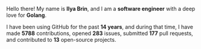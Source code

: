 Hello there! My name is **Ilya Brin**, and I am a **software engineer** with a deep love for **Golang**.

I have been using GitHub for the past **14 years**, and during that time, I have made **5788** contributions, opened **283** issues, submitted **177** pull requests, and contributed to **13** open-source projects.
